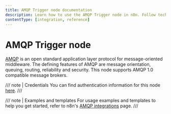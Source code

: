 ```yaml
---
title: AMQP Trigger node documentation
description: Learn how to use the AMQP Trigger node in n8n. Follow technical documentation to integrate AMQP Trigger node into your workflows.
contentType: [integration, reference]
---
```


# AMQP Trigger node

[AMQP](https://www.amqp.org/) is an open standard application layer protocol for message-oriented middleware. The defining features of AMQP are message orientation, queuing, routing, reliability and security. This node supports AMQP 1.0 compatible message brokers.

/// note | Credentials
You can find authentication information for this node [here](/integrations/builtin/credentials/amqp.md).
///

///  note  | Examples and templates
For usage examples and templates to help you get started, refer to n8n's [AMQP integrations](https://n8n.io/integrations/amqp-trigger/) page.
///
